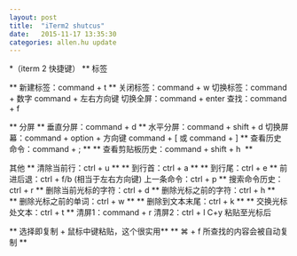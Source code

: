```yaml
---
layout: post
title:  "iTerm2 shutcus"
date:   2015-11-17 13:35:30
categories: allen.hu update
---
```


*（iterm 2 快捷键）
** 标签

** 新建标签：command + t **
关闭标签：command + w
切换标签：command + 数字 command + 左右方向键
切换全屏：command + enter
查找：command + f

** 分屏
** 垂直分屏：command + d **
水平分屏：command + shift + d
切换屏幕：command + option + 方向键 command + [ 或 command + ]
** 查看历史命令：command + ; **
** 查看剪贴板历史：command + shift + h  **

其他
** 清除当前行：ctrl + u **
** 到行首：ctrl + a **
** 到行尾：ctrl + e **
前进后退：ctrl + f/b (相当于左右方向键)
上一条命令：ctrl + p
** 搜索命令历史：ctrl + r **
删除当前光标的字符：ctrl + d
** 删除光标之前的字符：ctrl + h **
** 删除光标之前的单词：ctrl + w **
** 删除到文本末尾：ctrl + k **
** 交换光标处文本：ctrl + t **
清屏1：command + r
清屏2：ctrl + l
C+y 粘贴至光标后

** 选择即复制 + 鼠标中键粘贴，这个很实用**
** ⌘ + f 所查找的内容会被自动复制 **


